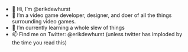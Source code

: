 - 👋 Hi, I’m @erikdewhurst
- 👀 I’m a video game developer, designer, and doer of all the things surrounding video games.
- 🌱 I’m currently learning a whole slew of things
- 📫 Find me on Twitter: @erikdewhurst (unless twitter has imploded by the time you read this)

